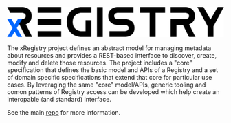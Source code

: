 <img src="https://github.com/cncf/artwork/raw/main/projects/xregistry/horizontal/color/xregistry-horizontal-color.svg">

The xRegistry project defines an abstract model for managing metadata about
resources and provides a REST-based interface to discover, create, modify and
delete those resources. The project includes a "core"
specification that defines the basic model and APIs of a Registry and a
set of domain specific specifications that extend that core for particular
use cases. By leveraging the same "core" model/APIs, generic tooling and
comon patterns of Registry access can be developed which help create an
interopable (and standard) interface.

See the main [repo](http://github.com/xregistry/spec) for more information.
